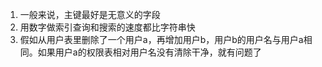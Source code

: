 1. 一般来说，主键最好是无意义的字段
2. 用数字做索引查询和搜索的速度都比字符串快
3. 假如从用户表里删除了一个用户a，再增加用户b，用户b的用户名与用户a相同。如果用户a的权限表相对用户名没有清除干净，就有问题了
<!--stackedit_data:
eyJoaXN0b3J5IjpbMTkyMzYyMzYzNSwxOTQyNjM4MzgxXX0=
-->